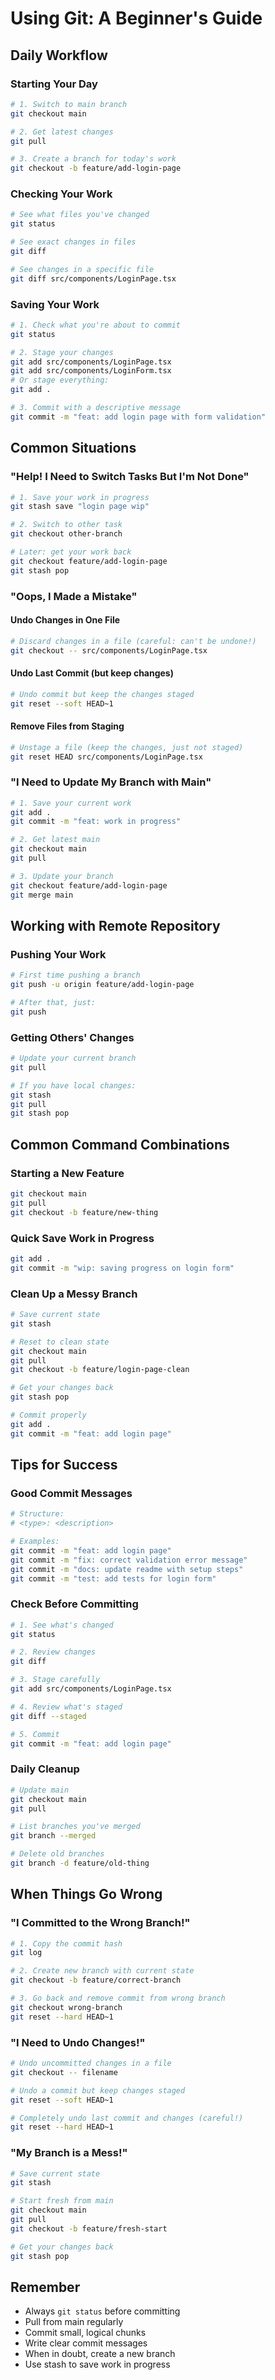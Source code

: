 # Using Git: A Beginner's Guide

## Daily Workflow

### Starting Your Day
```bash
# 1. Switch to main branch
git checkout main

# 2. Get latest changes
git pull

# 3. Create a branch for today's work
git checkout -b feature/add-login-page
```

### Checking Your Work
```bash
# See what files you've changed
git status

# See exact changes in files
git diff

# See changes in a specific file
git diff src/components/LoginPage.tsx
```

### Saving Your Work
```bash
# 1. Check what you're about to commit
git status

# 2. Stage your changes
git add src/components/LoginPage.tsx
git add src/components/LoginForm.tsx
# Or stage everything:
git add .

# 3. Commit with a descriptive message
git commit -m "feat: add login page with form validation"
```

## Common Situations

### "Help! I Need to Switch Tasks But I'm Not Done"
```bash
# 1. Save your work in progress
git stash save "login page wip"

# 2. Switch to other task
git checkout other-branch

# Later: get your work back
git checkout feature/add-login-page
git stash pop
```

### "Oops, I Made a Mistake"

#### Undo Changes in One File
```bash
# Discard changes in a file (careful: can't be undone!)
git checkout -- src/components/LoginPage.tsx
```

#### Undo Last Commit (but keep changes)
```bash
# Undo commit but keep the changes staged
git reset --soft HEAD~1
```

#### Remove Files from Staging
```bash
# Unstage a file (keep the changes, just not staged)
git reset HEAD src/components/LoginPage.tsx
```

### "I Need to Update My Branch with Main"
```bash
# 1. Save your current work
git add .
git commit -m "feat: work in progress"

# 2. Get latest main
git checkout main
git pull

# 3. Update your branch
git checkout feature/add-login-page
git merge main
```

## Working with Remote Repository

### Pushing Your Work
```bash
# First time pushing a branch
git push -u origin feature/add-login-page

# After that, just:
git push
```

### Getting Others' Changes
```bash
# Update your current branch
git pull

# If you have local changes:
git stash
git pull
git stash pop
```

## Common Command Combinations

### Starting a New Feature
```bash
git checkout main
git pull
git checkout -b feature/new-thing
```

### Quick Save Work in Progress
```bash
git add .
git commit -m "wip: saving progress on login form"
```

### Clean Up a Messy Branch
```bash
# Save current state
git stash

# Reset to clean state
git checkout main
git pull
git checkout -b feature/login-page-clean

# Get your changes back
git stash pop

# Commit properly
git add .
git commit -m "feat: add login page"
```

## Tips for Success

### Good Commit Messages
```bash
# Structure:
# <type>: <description>

# Examples:
git commit -m "feat: add login page"
git commit -m "fix: correct validation error message"
git commit -m "docs: update readme with setup steps"
git commit -m "test: add tests for login form"
```

### Check Before Committing
```bash
# 1. See what's changed
git status

# 2. Review changes
git diff

# 3. Stage carefully
git add src/components/LoginPage.tsx

# 4. Review what's staged
git diff --staged

# 5. Commit
git commit -m "feat: add login page"
```

### Daily Cleanup
```bash
# Update main
git checkout main
git pull

# List branches you've merged
git branch --merged

# Delete old branches
git branch -d feature/old-thing
```

## When Things Go Wrong

### "I Committed to the Wrong Branch!"
```bash
# 1. Copy the commit hash
git log

# 2. Create new branch with current state
git checkout -b feature/correct-branch

# 3. Go back and remove commit from wrong branch
git checkout wrong-branch
git reset --hard HEAD~1
```

### "I Need to Undo Changes!"
```bash
# Undo uncommitted changes in a file
git checkout -- filename

# Undo a commit but keep changes staged
git reset --soft HEAD~1

# Completely undo last commit and changes (careful!)
git reset --hard HEAD~1
```

### "My Branch is a Mess!"
```bash
# Save current state
git stash

# Start fresh from main
git checkout main
git pull
git checkout -b feature/fresh-start

# Get your changes back
git stash pop
```

## Remember
- Always `git status` before committing
- Pull from main regularly
- Commit small, logical chunks
- Write clear commit messages
- When in doubt, create a new branch
- Use stash to save work in progress 